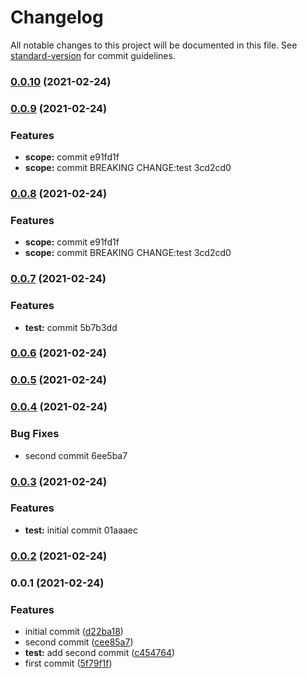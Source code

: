 # Changelog

All notable changes to this project will be documented in this file. See [standard-version](https://github.com/conventional-changelog/standard-version) for commit guidelines.

### [0.0.10](///compare/v0.0.9...v0.0.10) (2021-02-24)

### [0.0.9](///compare/v0.0.7...v0.0.9) (2021-02-24)


### Features

* **scope:** commit e91fd1f
* **scope:** commit BREAKING CHANGE:test 3cd2cd0

### [0.0.8](///compare/v0.0.7...v0.0.8) (2021-02-24)


### Features

* **scope:** commit e91fd1f
* **scope:** commit BREAKING CHANGE:test 3cd2cd0

### [0.0.7](///compare/v0.0.6...v0.0.7) (2021-02-24)


### Features

* **test:** commit 5b7b3dd

### [0.0.6](///compare/v0.0.5...v0.0.6) (2021-02-24)

### [0.0.5](///compare/v0.0.4...v0.0.5) (2021-02-24)

### [0.0.4](///compare/v0.0.3...v0.0.4) (2021-02-24)


### Bug Fixes

* second commit 6ee5ba7

### [0.0.3](///compare/v0.0.1...v0.0.3) (2021-02-24)


### Features

* **test:** initial commit 01aaaec

### [0.0.2](///compare/v0.0.1...v0.0.2) (2021-02-24)

### 0.0.1 (2021-02-24)


### Features

* initial commit ([d22ba18](https://github.com/BrayantGb/project/commit/d22ba1891ef7e0aa82b9c1d138dce41ce5a2889c))
* second commit ([cee85a7](https://github.com/BrayantGb/project/commit/cee85a717616f135323bcbb8cd3d0e17b56721a9))
* **test:** add second commit ([c454764](https://github.com/BrayantGb/project/commit/c4547646a7c3c8aeba8c176accd161a77a0b76d1))
* first commit ([5f79f1f](https://github.com/BrayantGb/project/commit/5f79f1f38ae3a55dc178d6b19555ccac6442bd30))
